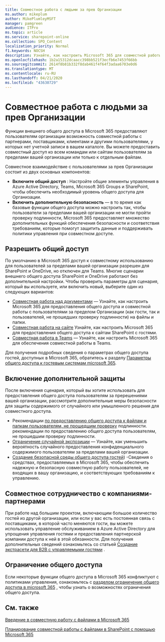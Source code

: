 ```yaml
---
title: Совместное работа с людьми за прев Организации
ms.author: mikeplum
author: MikePlumleyMSFT
manager: pamgreen
audience: ITPro
ms.topic: article
ms.service: sharepoint-online
ms.collection: SPO_Content
localization_priority: Normal
f1.keywords: NOCSH
description: Узнайте, как настроить Microsoft 365 для совместной работы с пользователями, не входящими в вашу организацию.
ms.openlocfilehash: 1b2a15312dcaacc398bb521f3ecfb6e7453f66bb
ms.sourcegitcommit: 2614f8b81b332f8dab461f4f64f3adaa6703e0d6
ms.translationtype: MT
ms.contentlocale: ru-RU
ms.lasthandoff: 04/21/2020
ms.locfileid: "43630729"
---
```

# <a name="collaborating-with-people-outside-your-organization"></a>Совместное работа с людьми за прев Организации

Функции внешнего общего доступа в Microsoft 365 предоставляют пользователям организации возможность совместной работы с партнерами, поставщиками, клиентами и другими пользователями, у которых нет учетной записи в вашем каталоге. Вы можете предоставить совместный доступ ко всем командам или сайтам пользователям за пределами вашей организации или только к отдельным файлам.

Совместное взаимодействие с пользователями за прев Организации состоит из двух основных компонентов:

- **Включите общий доступ** : Настройте общие элементы управления в Azure Active Directory, Teams, Microsoft 365 Groups и SharePoint, чтобы обеспечить необходимый уровень общего доступа для Организации.
- **Включить дополнительную безопасность** — в то время как базовые функции общего доступа можно настроить так, чтобы пользователи за пределами вашей организации не могли пройти проверку подлинности, Microsoft 365 предоставляет множество дополнительных функций обеспечения безопасности и соответствия требованиям, которые помогут защитить данные и поддерживать политики управления при совместном доступе.

## <a name="enable-sharing"></a>Разрешить общий доступ

По умолчанию в Microsoft 365 доступ к совместному использованию для пользователей за пределами вашей организации разрешен для SharePoint и OneDrive, но отключен для Teams. Многие сценарии внешнего общего доступа SharePoint и OneDrive работают без дополнительной настройки. Чтобы проверить параметры для сценария, который вы используете, или включить новый, выберите один из следующих вариантов:

- [Совместная работа над документами](collaborate-on-documents.md) — Узнайте, как настроить Microsoft 365 для предоставления общего доступа и совместной работы с пользователями за пределом Организации (как гости, так и пользователей, не прошедших проверку подлинности) на файлы и папки.
- [Совместная работа на сайте](collaborate-in-site.md) Узнайте, как настроить Microsoft 365 для предоставления общего доступа к сайтам SharePoint с гостями.
- [Совместная работа в Teams](collaborate-as-team.md) — Узнайте, как настроить Microsoft 365 для обеспечения совместной работы в Teams.

Для получения подробных сведения о параметрах общего доступа гостей, доступных в Microsoft 365, обратитесь к разделу [Параметры общего доступа к гостевым системам microsoft 365](microsoft-365-guest-settings.md).

## <a name="enable-additional-security"></a>Включение дополнительной защиты

После включения сценария, который вы хотите использовать для предоставления общего доступа пользователям за пререшениями вашей организации, рассмотрите дополнительные меры безопасности для защиты содержимого от случайного или умышленного решения для совместного доступа.

- Рекомендации [по предоставлению общего доступа к файлам и папкам пользователям, не прошедшим проверку](best-practices-anonymous-sharing.md) подлинности. рекомендации по предоставлению общего доступа пользователям, не прошедшим проверку подлинности.
- [Ограничение случайной экспозиции](share-limit-accidental-exposure.md) — Узнайте, как уменьшить вероятность случайного предоставления конфиденциального содержимого пользователям за пределами вашей организации.
- [Создание безопасной среды общего доступа гостей](create-secure-guest-sharing-environment.md)) -Сведения о средствах, предоставляемых в Microsoft 365, чтобы обеспечить надежную и безопасную совместную работу пользователей, не входящих в вашу организацию, и соответствующих требованиям к управлению.

## <a name="collaborate-with-partner-companies"></a>Совместное сотрудничество с компаниями-партнерами

При работе над большим проектом, включающим большое количество гостей из другой организации, или если у вас есть постоянная связь с поставщиками, в которой часто меняются гости, вы можете использовать управление обслуживанием в Azure Active Directory для упрощения управления гостями и предоставления партнерской компании доступа к ней в этой обязанности. Для получения дополнительных сведений ознакомьтесь со статьей [Создание экстрасети для B2B с управляемыми гостями](b2b-extranet.md) .

## <a name="limit-sharing"></a>Ограничение общего доступа

Если некоторые функции общего доступа в Microsoft 365 конфликтуют с политиками управления, ознакомьтесь с [разделом ограничение общего доступа в microsoft 365](microsoft-365-limit-sharing.md) , чтобы узнать о возможностях ограничения общего доступа.

## <a name="see-also"></a>См. также

[Введение в совместную работу с файлами в Microsoft 365](https://docs.microsoft.com/sharepoint/intro-to-file-collaboration)

[Планирование совместной работы с файлами в SharePoint с помощью Microsoft 365](https://docs.microsoft.com/sharepoint/deploy-file-collaboration)
